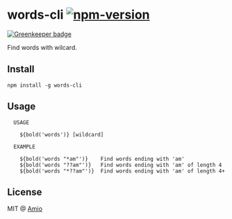 # words-cli [![npm-version][npm-badge]][npm-link]

[![Greenkeeper badge](https://badges.greenkeeper.io/amio/words-cli.svg)](https://greenkeeper.io/)

Find words with wilcard.

## Install

```shell
npm install -g words-cli
```

## Usage

```
  USAGE

    ${bold('words')} [wildcard]

  EXAMPLE

    ${bold('words "*am"')}    Find words ending with 'am'
    ${bold('words "??am"')}   Find words ending with 'am' of length 4
    ${bold('words "*??am"')}  Find words ending with 'am' of length 4+
```

## License

MIT @ [Amio][author]

[npm-badge]:  https://img.shields.io/npm/v/words-cli.svg?style=flat-square
[npm-link]:   http://www.npmjs.com/package/words-cli
[author]:     https://github.com/amio
